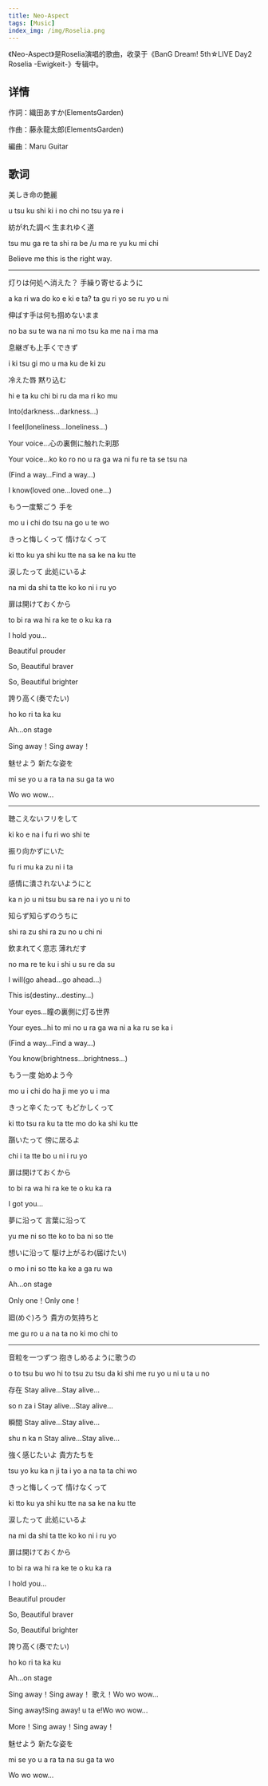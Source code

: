 ```yaml
---
title: Neo-Aspect
tags: [Music]
index_img: /img/Roselia.png
---
```

《Neo-Aspect》是Roselia演唱的歌曲，收录于《BanG Dream! 5th☆LIVE Day2 Roselia -Ewigkeit-》专辑中。

## 详情

作詞：織田あすか(ElementsGarden) 

作曲：藤永龍太郎(ElementsGarden)

編曲：Maru Guitar

## 歌词

美しき命の艶麗

u tsu ku shi ki i no chi no tsu ya re i

紡がれた調べ 生まれゆく道

tsu mu ga re ta shi ra be /u ma re yu ku mi chi

Believe me this is the right way.

------------------------------------------------------
灯りは何処へ消えた？ 手繰り寄せるように

a ka ri wa do ko e ki e ta? ta gu ri yo se ru yo u ni

伸ばす手は何も掴めないまま

no ba su te wa na ni mo tsu ka me na i ma ma

息継ぎも上手くできず

i ki tsu gi mo u ma ku de ki zu

冷えた唇 黙り込む

hi e ta ku chi bi ru da ma ri ko mu

Into(darkness…darkness…)

I feel(loneliness…loneliness…)

Your voice…心の裏側に触れた刹那

Your voice...ko ko ro no u ra ga wa ni fu re ta se tsu na

(Find a way…Find a way…)

I know(loved one…loved one…)

もう一度繋ごう 手を

mo u i chi do tsu na go u te wo

きっと悔しくって 情けなくって

ki tto ku ya shi ku tte na sa ke na ku tte

涙したって 此処にいるよ

na mi da shi ta tte ko ko ni i ru yo

扉は開けておくから

to bi ra wa hi ra ke te o ku ka ra

I hold you…

Beautiful prouder

So, Beautiful braver

So, Beautiful brighter

誇り高く(奏でたい)

ho ko ri ta ka ku

Ah…on stage

Sing away！Sing away！

魅せよう 新たな姿を

mi se yo u a ra ta na su ga ta wo

Wo wo wow…

------------------------------------------------

聴こえないフリをして

ki ko e na i fu ri wo shi te

振り向かずにいた

fu ri mu ka zu ni i ta

感情に潰されないようにと

ka n jo u ni tsu bu sa re na i yo u ni to

知らず知らずのうちに

shi ra zu shi ra zu no u chi ni

飲まれてく意志 薄れだす

no ma re te ku i shi u su re da su

I will(go ahead…go ahead…)

This is(destiny…destiny…)

Your eyes…瞳の裏側に灯る世界

Your eyes...hi to mi no u ra ga wa ni a ka ru se ka i

(Find a way…Find a way…)

You know(brightness…brightness…)

もう一度 始めよう今

mo u i chi do ha ji me yo u i ma

きっと辛くたって もどかしくって

ki tto tsu ra ku ta tte mo do ka shi ku tte

躓いたって 傍に居るよ

chi i ta tte bo u ni i ru yo

扉は開けておくから

to bi ra wa hi ra ke te o ku ka ra

I got you…

夢に沿って 言葉に沿って

yu me ni so tte ko to ba ni so tte

想いに沿って 駆け上がるわ(届けたい)

o mo i ni so tte ka ke a ga ru wa

Ah…on stage

Only one！Only one！

廻(めぐ)ろう 貴方の気持ちと

me gu ro u a na ta no ki mo chi to

-------------------------------------------------------

音粒を一つずつ 抱きしめるように歌うの

o to tsu bu wo hi to tsu zu tsu da ki shi me ru yo u ni u ta u no

存在 Stay alive…Stay alive…

so n za i Stay alive...Stay alive...

瞬間 Stay alive…Stay alive…

shu n ka n Stay alive...Stay alive...

強く感じたいよ 貴方たちを

tsu yo ku ka n ji ta i yo a na ta ta chi wo

きっと悔しくって 情けなくって

ki tto ku ya shi ku tte na sa ke na ku tte

涙したって 此処にいるよ

na mi da shi ta tte ko ko ni i ru yo

扉は開けておくから

to bi ra wa hi ra ke te o ku ka ra

I hold you…

Beautiful prouder

So, Beautiful braver

So, Beautiful brighter

誇り高く(奏でたい)

ho ko ri ta ka ku

Ah…on stage

Sing away！Sing away！ 歌え！Wo wo wow…

Sing away!Sing away! u ta e!Wo wo wow...

More！Sing away！Sing away！

魅せよう 新たな姿を

mi se yo u a ra ta na su ga ta wo

Wo wo wow…